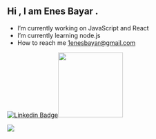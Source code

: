 ## Hi , I am Enes Bayar . 
- I’m currently working on JavaScript and React
- I’m currently learning node.js
- How to reach me 1enesbayar@gmail.com

[![Linkedin Badge](https://github.com/user-attachments/assets/14749756-69cc-42eb-9d39-0bc428b9e049)](https://www.linkedin.com/in/enesbayarr/)<img src="https://github.com/user-attachments/assets/14749756-69cc-42eb-9d39-0bc428b9e049" width="150" height="150" />

 <a href="https://github.com/enbayy/github-profile-views-counter">
 <img src="https://komarev.com/ghpvc/?username=enbayy&color=blue">
</a>
